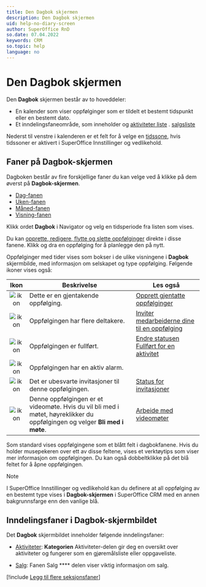 ```yaml
---
title: Den Dagbok skjermen
description: Den Dagbok skjermen
uid: help-no-diary-screen
author: SuperOffice RnD
so.date: 07.04.2022
keywords: CRM
so.topic: help
language: no
---
```


# Den Dagbok skjermen

Den **Dagbok** skjermen består av to hoveddeler:

* En kalender som viser oppfølginger som er tildelt et bestemt tidspunkt eller en bestemt dato.
* Et inndelingsfaneområde, som inneholder og [aktiviteter liste][6] . [salgsliste][7]

Nederst til venstre i kalenderen er et felt for å velge en [tidssone][12], hvis tidssoner er aktivert i SuperOffice Innstillinger og vedlikehold.

## Faner på Dagbok-skjermen

Dagboken består av fire forskjellige faner du kan velge ved å klikke på dem øverst på **Dagbok-skjermen**.

* [Dag-fanen][2]
* [Uken-fanen][3]
* [Måned-fanen][4]
* [Visning-fanen][5]

Klikk ordet **Dagbok** i Navigator og velg en tidsperiode fra listen som vises.

Du kan [opprette, redigere, flytte og slette oppfølginger][13] direkte i disse fanene. Klikk og dra en oppfølging for å planlegge den på nytt.

Oppfølginger med tider vises som bokser i de ulike visningene i **Dagbok** skjermbilde, med informasjon om selskapet og type oppfølging. Følgende ikoner vises også:

| Ikon | Beskrivelse | Les også |
|:-:|---|---|
| ![ikon][img1] | Dette er en gjentakende oppfølging. | [Opprett gjentatte oppfølginger][11] |
| ![ikon][img2] | Oppfølgingen har flere deltakere. | [Inviter medarbeiderne dine til en oppfølging][12] |
| ![ikon][img3] | Oppfølgingen er fullført. | [Endre statusen Fullført for en aktivitet][8] |
| ![ikon][img4] | Oppfølgingen har en aktiv alarm. | |
| ![ikon][img5] | Det er ubesvarte invitasjoner til denne oppfølgingen. | [Status for invitasjoner][9] |
| ![ikon][img6] | Denne oppfølgingen er et videomøte. Hvis du vil bli med i møtet, høyreklikker du oppfølgingen og velger **Bli med i møte**. | [Arbeide med videomøter][10] |

Som standard vises oppfølgingene som et blått felt i dagbokfanene. Hvis du holder musepekeren over ett av disse feltene, vises et verktøytips som viser mer informasjon om oppfølgingen. Du kan også dobbeltklikke på det blå feltet for å åpne oppfølgingen.

> [!NOTE]
> I SuperOffice Innstillinger og vedlikehold kan du definere at all oppfølging av en bestemt type vises  i **Dagbok-skjermen** i SuperOffice CRM med en annen bakgrunnsfarge enn den vanlige blå.

## Inndelingsfaner i Dagbok-skjermbildet

Det **Dagbok** skjermbildet inneholder følgende inndelingsfaner:

* [Aktiviteter][6]: **Kategorien** Aktiviteter-delen gir deg en oversikt over aktiviteter og fungerer som en gjøremålsliste eller oppgaveliste.

* [Salg][7]: Fanen Salg **** delen viser viktig informasjon om salg.

[!include [Legg til flere seksjonsfaner](../../../learn/includes/more-tab.md)]

<!-- Referenced links -->
[2]: day.md
[3]: week.md
[4]: month.md
[5]: view.md
[6]: activities-tab.md
[7]: sales-tab.md
[8]: ../change-completed-status.md
[9]: ../invitation/index.md#status
[10]: ../video-meetings.md
[11]: ../recurrence/create.md
[12]: ../invitation/index.md
[13]: ../index.md

<!-- Referenced images -->
[img1]: ../../../../media/icons/recurring-booking-assignment.bmp
[img2]: ../../../../../common/icons/diary-participants.png
[img3]: ../../../../../common/icons/diary-complete.png
[img4]: ../../../../../common/icons/diary-alarm.png
[img5]: ../../../../../common/icons/diary-tentative.png
[img6]: ../../../../../common/icons/diary-videocall.png
